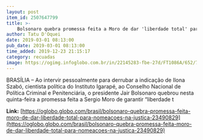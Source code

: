 ```yaml
---
layout: post
item_id: 2507647799
title: >-
    Bolsonaro quebra promessa feita a Moro de dar 'liberdade total' para nomeações na Justiça
author: Tatu D'Oquei
date: 2019-03-01 08:13:00
pub_date: 2019-03-01 08:13:00
time_added: 2019-12-23 21:15:17
category: recuadas
image: https://ogimg.infoglobo.com.br/in/22145283-fbe-27d/FT1086A/652/72263543_RI-Rio-de-Janeiro-RJ-16-10-20172018-Brasil-do-Amanha-Ilona-Szabo-instituto-igarape-L.jpg
---
```


BRASÍLIA – Ao intervir pessoalmente para derrubar a indicação de Ilona Szabó, cientista política do Instituto Igarapé, ao Conselho Nacional de Política Criminal e Penitenciária, o presidente Jair Bolsonaro quebrou nesta quinta-feira a promessa feita a Sergio Moro de garantir “liberdade t

**Link:** [https://oglobo.globo.com/brasil/bolsonaro-quebra-promessa-feita-moro-de-dar-liberdade-total-para-nomeacoes-na-justica-23490829](https://oglobo.globo.com/brasil/bolsonaro-quebra-promessa-feita-moro-de-dar-liberdade-total-para-nomeacoes-na-justica-23490829)

